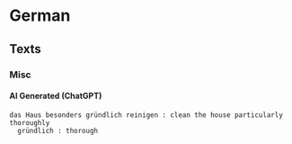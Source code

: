 # German

## Texts

### Misc

#### AI Generated (ChatGPT)

```logm
das Haus besonders gründlich reinigen : clean the house particularly thoroughly
  gründlich : thorough
```